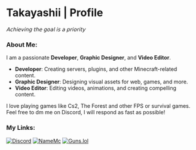 # Takayashii | Profile
_𝖠𝖼𝗁𝗂𝖾𝗏𝗂𝗇𝗀 𝗍𝗁𝖾 𝗀𝗈𝖺𝗅 𝗂𝗌 𝖺 𝗉𝗋𝗂𝗈𝗋𝗂𝗍𝗒_

### About Me:
I am a passionate **Developer**, **Graphic Designer**, and **Video Editor**.

- **Developer**: Creating servers, plugins, and other Minecraft-related content.
- **Graphic Designer**: Designing visual assets for web, games, and more.
- **Video Editor**: Editing videos, animations, and creating compelling content.

I love playing games like Cs2, The Forest and other FPS or survival games.
Feel free to dm me on Discord, I will respond as fast as possible!

### My Links:
[![Discord](https://img.shields.io/badge/Discord-Takayashii-7289DA?logo=discord&logoColor=white)](https://discord.com/users/959071719350468619) [![NameMc](https://img.shields.io/badge/NameMc-Takayashii-4E73DF?logo=github&logoColor=white)](https://namemc.com/profile/Takayashii) [![Guns.lol](https://img.shields.io/badge/Guns.lol-Takayashii-00B5E2?logo=guns-lol&logoColor=white)](https://guns.lol/Takayashii)

<!--
**Takayashii/Takayashii** is a ✨ _special_ ✨ repository because its `README.md` (this file) appears on your GitHub profile.

Here are some ideas to get you started:

- 🔭 I’m currently working on ...
- 🌱 I’m currently learning ...
- 👯 I’m looking to collaborate on ...
- 🤔 I’m looking for help with ...
- 💬 Ask me about ...
- 📫 How to reach me: ...
- 😄 Pronouns: ...
- ⚡ Fun fact: ...
-->
